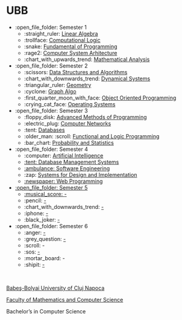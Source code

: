 # UBB

<ul>
  <li>:open_file_folder: Semester 1
    <ul>
      <li> :straight_ruler:
        <a href="https://github.com/Gulin7/university-projects/tree/main/Semester%201%20(1st%20year)/Algebra" text-decoration="none" color="#1ABC9C" font-weight="600"> 
          Linear Algebra
        </a>
      </li>
      <li>:trollface:  
        <a href="https://github.com/Gulin7/university-projects/tree/main/Semester%201%20(1st%20year)/Computational%20Logic" > 
          Computational Logic 
        </a>
      </li>
      <li>:snake:  
        <a href="https://github.com/Pufcorina/Fundamental-of-Programming"> 
          Fundamental of Programming 
        </a>
      </li>
      <li>:rage2: 
      <a href="https://github.com/Gulin7/university-projects/tree/main/Semester%201%20(1st%20year)/Computer%20System%20Arhitecture">
        Computer System Arhitecture
      </a>
      </li>
      <li>:chart_with_upwards_trend:
      <a href="https://github.com/Gulin7/university-projects/tree/main/Semester%201%20(1st%20year)/Mathematical%20Analysis">
        Mathematical Analysis
      </a>
      </li>
    </ul>
  </li>
  <li>:open_file_folder: Semester 2
    <ul>
      <li>:scissors: 
        <a href="https://github.com/Gulin7/university-projects/tree/main/Semester%202%20(1st%20year)/Data%20Structures%20and%20Algorithms"> 
           Data Structures and Algorithms 
        </a>
      </li>
      <li>:chart_with_downwards_trend:
      <a href="https://github.com/Gulin7/university-projects/tree/main/Semester%202%20(1st%20year)/Dynamical%20Systems">
        Dynamical Systems
      </a>
      </li>
      <li> :triangular_ruler:
      <a href="https://github.com/Gulin7/university-projects/tree/main/Semester%202%20(1st%20year)/Geometry">
        Geometry
      </a>
      </li>
      <li>:cyclone:
      <a href="https://github.com/Gulin7/university-projects/tree/main/Semester%202%20(1st%20year)/Graph%20Algo">
        Graph Algo
      </a>
      </li>
      <li> :first_quarter_moon_with_face:
        <a href="https://github.com/Pufcorina/Object-Oriented-Programming"> 
           Object Oriented Programming 
        </a>
      </li>
      <li>:crying_cat_face:
      <a href="https://github.com/Gulin7/university-projects/tree/main/Semester%202%20(1st%20year)/Operating%20systems">
        Operating Systems
      </a>
      </li>
    </ul>
  </li>
  <li>:open_file_folder: Semester 3
    <ul>
      <li>:floppy_disk:
        <a href="https://github.com/Gulin7/university-projects/tree/main/Semester%203%20(2nd%20year)/Advanced%20Programming%20Methods"> 
          Advanced Methods of Programming 
        </a>
      </li>
      <li>:electric_plug:
        <a href="https://github.com/Gulin7/university-projects/tree/main/Semester%203%20(2nd%20year)/Computer%20networks"> 
           Computer Networks 
        </a>
      </li>
      <li>:tent:
        <a href="https://github.com/Gulin7/university-projects/tree/main/Semester%203%20(2nd%20year)/Databases"> 
            Databases 
        </a>
      </li>
      <li>:older_man:  :scroll:
        <a href="https://github.com/Gulin7/university-projects/tree/main/Semester%203%20(2nd%20year)/Functional%20and%20Logic%20Programming"> 
          Functional and Logic Programming 
        </a>
      </li>
      <li>:bar_chart:
        <a href="https://github.com/Gulin7/university-projects/tree/main/Semester%203%20(2nd%20year)/Probability%20and%20statistics"> 
          Probability and Statistics
        </a>
      </li>
    </ul>
  </li>
  <li>:open_file_folder: Semester 4
    <ul>
     <li>:computer:  
        <a href="https://github.com/Gulin7/university-projects/tree/main/Semester%204%20(2nd%20year)/Artificial%20intelligence">
          Artificial Intelligence
      </li>
      <li>:tent:
        <a href="https://github.com/Gulin7/university-projects/tree/main/Semester%204%20(2nd%20year)/Database%20management%20systems">
          Database Management Systems
      </li>
      <li>:ambulance:  
        <a href="https://github.com/Gulin7/university-projects/tree/main/Semester%204%20(2nd%20year)/Software%20Engineering">
          Software Engineering
        </a>
      </li>
      <li>:zap:  
        <a href="https://github.com/Gulin7/university-projects/tree/main/Semester%204%20(2nd%20year)/Systems%20for%20design%20and%20implementation">
          Systems for Design and Implementation
      </li>
      <li>:newspaper:  
        <a href="https://github.com/Gulin7/university-projects/tree/main/Semester%204%20(2nd%20year)/Web%20Programming">
          Web Programming
      </li>
    </ul>
  </li>
  <li>:open_file_folder: Semester 5
    <ul>
      <li> :musical_score:
        <a href="">
          -
        </a>
      </li>
      <li> :pencil:
        <a href="">
          -
        </a>
      </li>
      <li> :chart_with_downwards_trend:
        <a href="">
          -
        </a>
      </li>
      <li> :iphone:
        <a href="">
          -
        </a>
      </li>
      <li> :black_joker:
        <a href="">
          -
        </a>
      </li>
    </ul>
  </li>
  <li>:open_file_folder: Semester 6
    <ul>
      <li> :anger:
        <a href="">
          -
        </a>
      </li>
      <li> :grey_question:
        <a href="">
          -
        </a>
      </li>
      <li> :scroll:
          -
        </a>
      </li>
      <li> :sos:
        <a href="">
          -
        </a>
      </li>
      <li> :mortar_board:
          -
        </a>
      </li>
      <li> :shipit:
        <a href="">
          -
        </a>
      </li>
    </ul>
  </li>
</ul>

<br>
<p> <a href="https://www.ubbcluj.ro/ro/"> Babeş-Bolyai University of Cluj Napoca </a></p>
<p> <a href="https://www.ubbcluj.ro/ro/facultati/matematica_informatica"> Faculty of Mathematics and Computer Science</a> </p>
<p> Bachelor’s in Computer Science </p>
</a>
<br>
